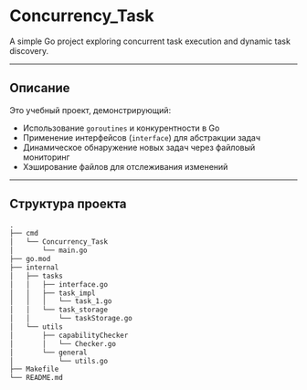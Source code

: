 # Concurrency_Task

A simple Go project exploring concurrent task execution and dynamic task discovery.

---
##  Описание

Это учебный проект, демонстрирующий:
- Использование `goroutines` и конкурентности в Go
- Применение интерфейсов (`interface`) для абстракции задач
- Динамическое обнаружение новых задач через файловый мониторинг
- Хэширование файлов для отслеживания изменений

---

## Структура проекта
```txt
.
├── cmd
│   └── Concurrency_Task
│       └── main.go
├── go.mod
├── internal
│   ├── tasks
│   │   ├── interface.go
│   │   ├── task_impl
│   │   │   └── task_1.go
│   │   └── task_storage
│   │       └── taskStorage.go
│   └── utils
│       ├── capabilityChecker
│       │   └── Checker.go
│       └── general
│           └── utils.go
├── Makefile
└── README.md

```